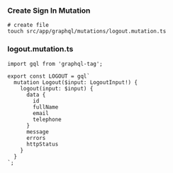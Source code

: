 ### Create Sign In Mutation
```
# create file
touch src/app/graphql/mutations/logout.mutation.ts
```

### logout.mutation.ts
```
import gql from 'graphql-tag';

export const LOGOUT = gql`
  mutation Logout($input: LogoutInput!) {
    logout(input: $input) {
      data {
        id
        fullName
        email
        telephone
      }
      message
      errors
      httpStatus
    }
  }
`;
```